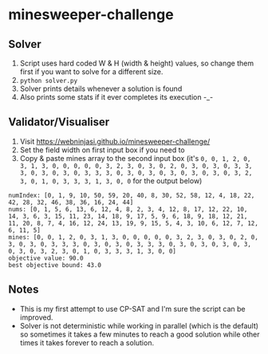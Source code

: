 # minesweeper-challenge

## Solver

1. Script uses hard coded W & H (width & height) values, so change them first if you want to solve for a different size.
2. `python solver.py`
3. Solver prints details whenever a solution is found
4. Also prints some stats if it ever completes its execution -_-

## Validator/Visualiser

1. Visit https://webninjasi.github.io/minesweeper-challenge/
2. Set the field width on first input box if you need to
3. Copy & paste mines array to the second input box (it's `0, 0, 1, 2, 0, 3, 1, 3, 0, 0, 0, 0, 0, 3, 2, 3, 0, 3, 0, 2, 0, 3, 0, 3, 0, 3, 3, 3, 0, 3, 0, 3, 0, 3, 3, 3, 0, 3, 0, 3, 0, 3, 0, 3, 0, 3, 0, 3, 2, 3, 0, 1, 0, 3, 3, 3, 1, 3, 0, 0` for the output below)
```
numIndex: [0, 1, 9, 10, 50, 59, 20, 40, 8, 30, 52, 58, 12, 4, 18, 22, 42, 28, 32, 46, 38, 36, 16, 24, 44]
nums: [0, 1, 5, 6, 13, 6, 12, 4, 8, 2, 3, 4, 12, 8, 17, 12, 22, 10, 14, 3, 6, 3, 15, 11, 23, 14, 18, 9, 17, 5, 9, 6, 18, 9, 18, 12, 21, 11, 20, 8, 7, 4, 16, 12, 24, 13, 19, 9, 15, 5, 4, 3, 10, 6, 12, 7, 12, 6, 11, 5]
mines: [0, 0, 1, 2, 0, 3, 1, 3, 0, 0, 0, 0, 0, 3, 2, 3, 0, 3, 0, 2, 0, 3, 0, 3, 0, 3, 3, 3, 0, 3, 0, 3, 0, 3, 3, 3, 0, 3, 0, 3, 0, 3, 0, 3, 0, 3, 0, 3, 2, 3, 0, 1, 0, 3, 3, 3, 1, 3, 0, 0]
objective value: 90.0
best objective bound: 43.0
```

## Notes

- This is my first attempt to use CP-SAT and I'm sure the script can be improved.
- Solver is not deterministic while working in parallel (which is the default) so sometimes it takes a few minutes to reach a good solution while other times it takes forever to reach a solution.
